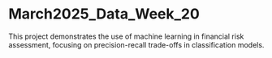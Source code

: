 # March2025_Data_Week_20
This project demonstrates the use of machine learning in financial risk assessment, focusing on precision-recall trade-offs in classification models.
